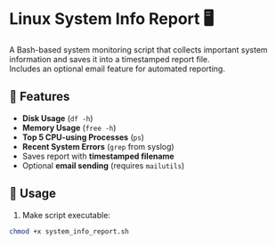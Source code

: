 # Linux System Info Report 🖥️

A Bash-based system monitoring script that collects important system information and saves it into a timestamped report file.  
Includes an optional email feature for automated reporting.

## 📌 Features
- **Disk Usage** (`df -h`)
- **Memory Usage** (`free -h`)
- **Top 5 CPU-using Processes** (`ps`)
- **Recent System Errors** (`grep` from syslog)
- Saves report with **timestamped filename**
- Optional **email sending** (requires `mailutils`)

## 🚀 Usage
1. Make script executable:
```bash
chmod +x system_info_report.sh
